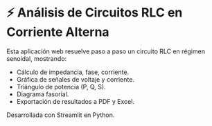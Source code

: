 # ⚡ Análisis de Circuitos RLC en Corriente Alterna

Esta aplicación web resuelve paso a paso un circuito RLC en régimen senoidal, mostrando:

- Cálculo de impedancia, fase, corriente.
- Gráfica de señales de voltaje y corriente.
- Triángulo de potencia (P, Q, S).
- Diagrama fasorial.
- Exportación de resultados a PDF y Excel.

Desarrollada con Streamlit en Python.
